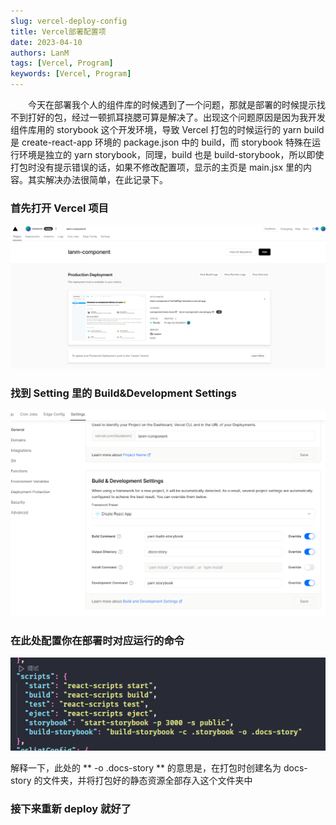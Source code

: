 ```yaml
---
slug: vercel-deploy-config
title: Vercel部署配置项
date: 2023-04-10
authors: LanM
tags: [Vercel, Program]
keywords: [Vercel, Program]
---
```


&emsp;&emsp;今天在部署我个人的组件库的时候遇到了一个问题，那就是部署的时候提示找不到打好的包，经过一顿抓耳挠腮可算是解决了。出现这个问题原因是因为我开发组件库用的 storybook 这个开发环境，导致 Vercel 打包的时候运行的 yarn build 是 create-react-app 环境的 package.json 中的 build，而 storybook 特殊在运行环境是独立的 yarn storybook，同理，build 也是 build-storybook，所以即使打包时没有提示错误的话，如果不修改配置项，显示的主页是 main.jsx 里的内容。其实解决办法很简单，在此记录下。

<!-- truncate -->

### 首先打开 Vercel 项目

![image](./img/vercel-config.png)

### 找到 Setting 里的 Build&Development Settings

![image](./img/vercel-config-1.png)

### 在此处配置你在部署时对应运行的命令

![image](./img/vercel-script.png)

解释一下，此处的 ** -o .docs-story ** 的意思是，在打包时创建名为 docs-story 的文件夹，并将打包好的静态资源全部存入这个文件夹中

### 接下来重新 deploy 就好了
